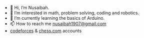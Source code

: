 - 👋 Hi, I’m Nusaibah.
- 👀 I’m interested in math, problem solving, coding and robotics.
- 🌱 I’m currently learning the basics of Arduino.
- 📫 How to reach me nusaibah1907@gmail.com
- [codeforces](https://codeforces.com/profile/nusaibah_afifa) & [chess.com](https://www.chess.com/member/afifa1907) accounts

<!---
NusaibahAfifa/NusaibahAfifa is a ✨ special ✨ repository because its `README.md` (this file) appears on your GitHub profile.
You can click the Preview link to take a look at your changes.
--->
